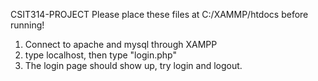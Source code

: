 CSIT314-PROJECT 
Please place these files at C:/XAMMP/htdocs before running!
1. Connect to apache and mysql through XAMPP
2. type localhost, then type "login.php"
3. The login page should show up, try login and logout.
